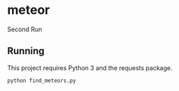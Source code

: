 # meteor
Second Run

## Running

This project requires Python 3 and the requests package.

`python find_meteors.py`
